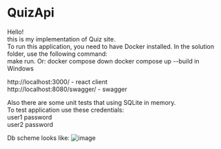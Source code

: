 # QuizApi

Hello! <br />
this is my implementation of Quiz site. <br />
To run this application, you need to have Docker installed. In the solution folder, use the following command: <br>
make run.
Or: 
docker compose down
docker compose up --build
in Windows

http://localhost:3000/ - react client <br />
http://localhost:8080/swagger/ - swagger 

Also there are some unit tests that using SQLite in memory. <br />
To test application use these credentials: <br />
user1 password <br />
user2 password <br />

Db scheme looks like:
![image](https://github.com/TRPZtest/QuizApi/assets/86252204/ba36c4fa-547c-449f-815c-7a6d466e3c8d)
